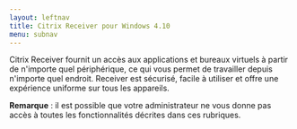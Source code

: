 ```yaml
---
layout: leftnav
title: Citrix Receiver pour Windows 4.10
menu: subnav
---
```


Citrix Receiver fournit un accès aux applications et bureaux virtuels à partir de n'importe quel périphérique, ce qui vous permet de travailler depuis n'importe quel endroit. Receiver est sécurisé, facile à utiliser et offre une expérience uniforme sur tous les appareils.

**Remarque** : il est possible que votre administrateur ne vous donne pas accès à toutes les fonctionnalités décrites dans ces rubriques.

